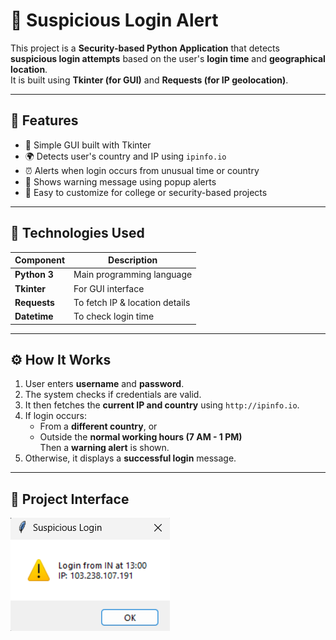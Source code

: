 # 🔐 Suspicious Login Alert

This project is a **Security-based Python Application** that detects **suspicious login attempts** based on the user's **login time** and **geographical location**.  
It is built using **Tkinter (for GUI)** and **Requests (for IP geolocation)**.

---

## 📌 Features
- 🧠 Simple GUI built with Tkinter  
- 🌍 Detects user's country and IP using `ipinfo.io`  
- ⏰ Alerts when login occurs from unusual time or country  
- 🚨 Shows warning message using popup alerts  
- 🧩 Easy to customize for college or security-based projects  

---

## 🧰 Technologies Used
| Component | Description |
|------------|-------------|
| **Python 3** | Main programming language |
| **Tkinter** | For GUI interface |
| **Requests** | To fetch IP & location details |
| **Datetime** | To check login time |

---

## ⚙️ How It Works
1. User enters **username** and **password**.  
2. The system checks if credentials are valid.  
3. It then fetches the **current IP and country** using `http://ipinfo.io`.  
4. If login occurs:
   - From a **different country**, or  
   - Outside the **normal working hours (7 AM - 1 PM)**  
   Then a **warning alert** is shown.  
5. Otherwise, it displays a **successful login** message.

---

## 📸 Project Interface
![App Screenshot](imagecopy.png)

